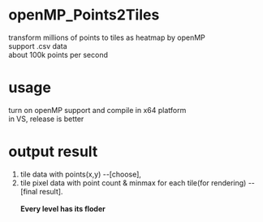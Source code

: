 # openMP_Points2Tiles
transform millions of points to tiles as heatmap by openMP<br>
support .csv data<br>
about 100k points per second<br>
# usage
turn on openMP support and compile in x64 platform<br>
in VS, release is better
# output result
1. tile data with points(x,y) --[choose],
2. tile pixel data with point count & minmax for each tile(for rendering) --[final result].<br><br>
**Every level has its floder**
